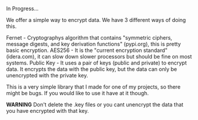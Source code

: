 In Progress...



We offer a simple way to encrypt data. We have 3 different ways of doing this.

Fernet - Cryptographys algorithm that contains "symmetric ciphers, message digests, and key derivation functions" (pypi.org), this is pretty basic encryption.
AES256 - It is the "current encryption standard" (idera.com), it can slow down slower processors but should be fine on most systems.
Public Key - It uses a pair of keys (public and private) to encrypt data. It encrypts the data with the public key, but the data can only be unencrypted with the private key.

This is a very simple library that I made for one of my projects, so there might be bugs. If you would like to use it have at it though.

**WARNING** Don't delete the .key files or you cant unencrypt the data that you have encrypted with that key.